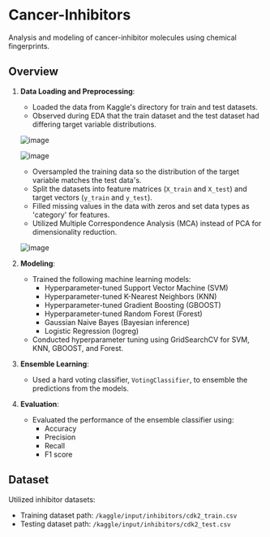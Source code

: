 # Cancer-Inhibitors
Analysis and modeling of cancer-inhibitor molecules using chemical fingerprints.

## Overview

1. **Data Loading and Preprocessing**: 
    - Loaded the data from Kaggle's directory for train and test datasets.
    - Observed during EDA that the train dataset and the test dataset had differing target variable distributions.

    ![image](https://github.com/GyulaMaloveczky/Cancer-Inhibitors/assets/117769460/3c2c6ade-6cc6-404f-8469-940c08500469)

    ![image](https://github.com/GyulaMaloveczky/Cancer-Inhibitors/assets/117769460/f56dee42-e1d3-4a64-86fb-a3a182999efd)

    - Oversampled the training data so the distribution of the target variable matches the test data's.
    - Split the datasets into feature matrices (`X_train` and `X_test`) and target vectors (`y_train` and `y_test`).
    - Filled missing values in the data with zeros and set data types as 'category' for features.
    - Utilized Multiple Correspondence Analysis (MCA) instead of PCA for dimensionality reduction. 
    
    ![image](https://github.com/GyulaMaloveczky/Cancer-Inhibitors/assets/117769460/d51dc5ce-306a-439e-a95a-9ff1a1e9f459)


2. **Modeling**: 
    - Trained the following machine learning models:
      * Hyperparameter-tuned Support Vector Machine (SVM)
      * Hyperparameter-tuned K-Nearest Neighbors (KNN)
      * Hyperparameter-tuned Gradient Boosting (GBOOST)
      * Hyperparameter-tuned Random Forest (Forest)
      * Gaussian Naive Bayes (Bayesian inference)
      * Logistic Regression (logreg)
    - Conducted hyperparameter tuning using GridSearchCV for SVM, KNN, GBOOST, and Forest.

3. **Ensemble Learning**:
    - Used a hard voting classifier, `VotingClassifier`, to ensemble the predictions from the models.

4. **Evaluation**:
    - Evaluated the performance of the ensemble classifier using:
      * Accuracy
      * Precision
      * Recall
      * F1 score

## Dataset

Utilized inhibitor datasets:
- Training dataset path: `/kaggle/input/inhibitors/cdk2_train.csv`
- Testing dataset path: `/kaggle/input/inhibitors/cdk2_test.csv`


